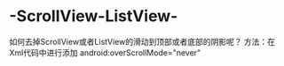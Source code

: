 # -ScrollView-ListView-
如何去掉ScrollView或者ListView的滑动到顶部或者底部的阴影呢？
方法：在Xml代码中进行添加 android:overScrollMode="never"
